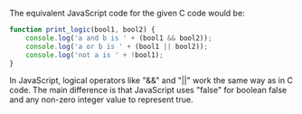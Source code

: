The equivalent JavaScript code for the given C code would be:

```javascript
function print_logic(bool1, bool2) {
    console.log('a and b is ' + (bool1 && bool2));
    console.log('a or b is ' + (bool1 || bool2));
    console.log('not a is ' + !bool1);
}
```
In JavaScript, logical operators like "&&" and "||" work the same way as in C code. The main difference is that JavaScript uses "false" for boolean false and any non-zero integer value to represent true.
